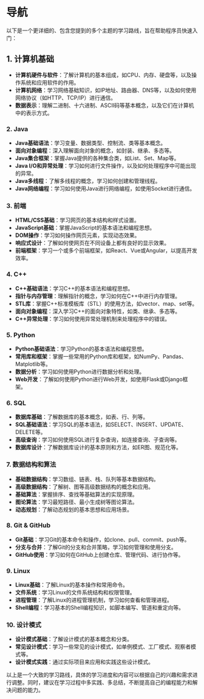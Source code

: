 # 导航

以下是一个更详细的、包含您提到的多个主题的学习路线，旨在帮助程序员快速入门：

## 1. 计算机基础

* **计算机硬件与软件**：了解计算机的基本组成，如CPU、内存、硬盘等，以及操作系统和应用软件的作用。
* **计算机网络**：学习网络基础知识，如IP地址、路由器、DNS等，以及如何使用网络协议（如HTTP、TCP/IP）进行通信。
* **数据表示**：理解二进制、十六进制、ASCII码等基本概念，以及它们在计算机中的表示方式。

### 2. Java

* **Java基础语法**：学习变量、数据类型、控制流、类等基本概念。
* **面向对象编程**：深入理解面向对象的概念，如封装、继承、多态等。
* **Java集合框架**：掌握Java提供的各种集合类，如List、Set、Map等。
* **Java I/O和异常处理**：学习如何进行文件操作，以及如何处理程序中可能出现的异常。
* **Java多线程**：了解多线程的概念，学习如何创建和管理线程。
* **Java网络编程**：学习如何使用Java进行网络编程，如使用Socket进行通信。

### 3. 前端

* **HTML/CSS基础**：学习网页的基本结构和样式设置。
* **JavaScript基础**：掌握JavaScript的基本语法和编程思想。
* **DOM操作**：学习如何操作网页元素，实现动态效果。
* **响应式设计**：了解如何使网页在不同设备上都有良好的显示效果。
* **前端框架**：学习一个或多个前端框架，如React、Vue或Angular，以提高开发效率。

### 4. C++

* **C++基础语法**：学习C++的基本语法和编程思想。
* **指针与内存管理**：理解指针的概念，学习如何在C++中进行内存管理。
* **STL库**：掌握C++标准模板库（STL）的使用方法，如vector、map、set等。
* **面向对象编程**：深入学习C++的面向对象特性，如类、继承、多态等。
* **C++异常处理**：学习如何使用异常处理机制来处理程序中的错误。

### 5. Python

* **Python基础语法**：学习Python的基本语法和编程思想。
* **常用库和框架**：掌握一些常用的Python库和框架，如NumPy、Pandas、Matplotlib等。
* **数据分析**：学习如何使用Python进行数据分析和处理。
* **Web开发**：了解如何使用Python进行Web开发，如使用Flask或Django框架。

### 6. SQL

* **数据库基础**：了解数据库的基本概念，如表、行、列等。
* **SQL基础语法**：学习SQL的基本语法，如SELECT、INSERT、UPDATE、DELETE等。
* **高级查询**：学习如何使用SQL进行复杂查询，如连接查询、子查询等。
* **数据库设计**：了解数据库设计的基本原则和方法，如ER图、规范化等。

### 7. 数据结构和算法

* **基础数据结构**：学习数组、链表、栈、队列等基本数据结构。
* **高级数据结构**：了解树、图等高级数据结构的概念和应用。
* **基础算法**：掌握排序、查找等基础算法的实现原理。
* **图论算法**：学习最短路径、最小生成树等图论算法。
* **动态规划**：了解动态规划的基本思想和应用场景。

### 8. Git & GitHub

* **Git基础**：学习Git的基本命令和操作，如clone、pull、commit、push等。
* **分支与合并**：了解Git的分支和合并策略，学习如何管理和使用分支。
* **GitHub使用**：学习如何在GitHub上创建仓库、管理代码、进行协作等。

### 9. Linux

* **Linux基础**：了解Linux的基本操作和常用命令。
* **文件系统**：学习Linux的文件系统结构和权限管理。
* **进程管理**：了解Linux的进程管理机制，学习如何查看和管理进程。
* **Shell编程**：学习基本的Shell编程知识，如脚本编写、管道和重定向等。

### 10. 设计模式

* **设计模式基础**：了解设计模式的基本概念和分类。
* **常见设计模式**：学习一些常见的设计模式，如单例模式、工厂模式、观察者模式等。
* **设计模式实践**：通过实际项目来应用和实践这些设计模式。

以上是一个大致的学习路线，具体的学习进度和内容可以根据自己的兴趣和需求进行调整。同时，建议在学习过程中多实践、多总结，不断提高自己的编程能力和解决问题的能力。
